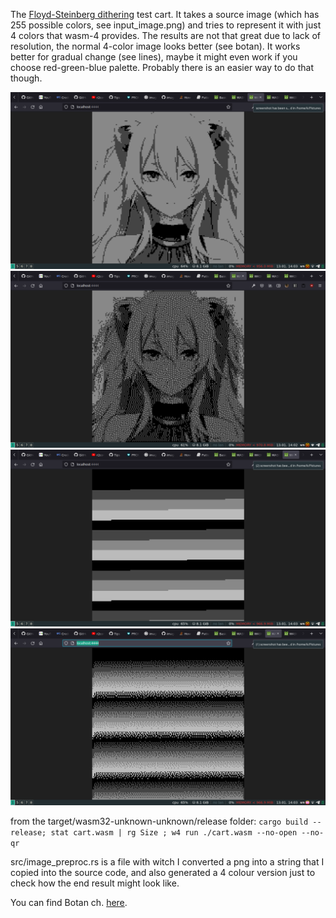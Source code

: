 
The [Floyd-Steinberg dithering](https://thecodingtrain.com/CodingChallenges/090-floyd-steinberg-dithering.html)
test cart. It takes a source image (which has 255 possible colors, see input_image.png) and tries to represent it
with just 4 colors that wasm-4 provides. The results are not that great due to lack of resolution, 
the normal 4-color image looks better (see botan).
It works better for gradual change (see lines), maybe it might even work if you choose red-green-blue palette.
Probably there is an easier way to do that though.

![botan without dithering.](https://github.com/kirinokirino/wasm-4-dithering/blob/main/botan.png)
![botan with dithering.](https://github.com/kirinokirino/wasm-4-dithering/blob/main/botan_dithered.png)
![Gradient lines without dithering.](https://github.com/kirinokirino/wasm-4-dithering/blob/main/lines.png)
![Gradient lines with dithering.](https://github.com/kirinokirino/wasm-4-dithering/blob/main/lines_dithered.png)

from the target/wasm32-unknown-unknown/release folder:
```cargo build --release; stat cart.wasm | rg Size ; w4 run ./cart.wasm --no-open --no-qr```

src/image_preproc.rs is a file with witch I converted a png into a string that I copied
into the source code, and also generated a 4 colour version just to check how the end 
result might look like.

You can find Botan ch. [here](https://www.youtube.com/channel/UCUKD-uaobj9jiqB-VXt71mA).